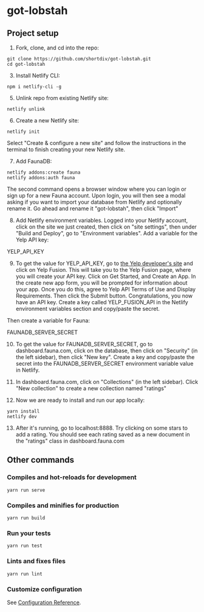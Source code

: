 # got-lobstah

## Project setup

1. Fork, clone, and cd into the repo:
```
git clone https://github.com/shortdiv/got-lobstah.git
cd got-lobstah
```
3. Install Netlify CLI:
```
npm i netlify-cli -g
```
5. Unlink repo from existing Netlify site:
```
netlify unlink
```
6. Create a new Netlify site:
```
netlify init
```
Select "Create & configure a new site" and follow the instructions in the terminal to finish creating your new Netlify site.

7. Add FaunaDB:
```
netlify addons:create fauna
netlify addons:auth fauna 
```
The second command opens a browser window where you can login or sign up for a new Fauna account. Upon login, you will then see a modal asking if you want to import your database from Netlify and optionally rename it. Go ahead and rename it "got-lobstah", then click "Import"

8. Add Netlify environment variables. Logged into your Netlify account, click on the site we just created, then click on "site settings", then under "Build and Deploy", go to "Environment variables". Add a variable for the Yelp API key:

YELP_API_KEY

9. To get the value for YELP_API_KEY, go to [the Yelp developer's site](https://www.yelp.com/developers) and click on Yelp Fusion. This will take you to the Yelp Fusion page, where you will create your API key. Click on Get Started, and Create an App. In the create new app form, you will be prompted for information about your app. Once you do this, agree to Yelp API Terms of Use and Display Requirements. Then click the Submit button. Congratulations, you now have an API key. Create a key called YELP_FUSION_API in the Netlify environment variables section and copy/paste the secret.

Then create a variable for Fauna:

FAUNADB_SERVER_SECRET

10. To get the value for FAUNADB_SERVER_SECRET, go to dashboard.fauna.com, click on the database, then click on "Security" (in the left sidebar), then click "New key". Create a key and copy/paste the secret into the FAUNADB_SERVER_SECRET environment variable value in Netlify.

11. In dashboard.fauna.com, click on "Collections" (in the left sidebar). Click "New collection" to create a new collection named "ratings" 

12. Now we are ready to install and run our app locally:

```
yarn install
netlify dev
```

13. After it's running, go to localhost:8888. Try clicking on some stars to add a rating. You should see each rating saved as a new document in the "ratings" class in dashboard.fauna.com

## Other commands

### Compiles and hot-reloads for development
```
yarn run serve
```

### Compiles and minifies for production
```
yarn run build
```

### Run your tests
```
yarn run test
```

### Lints and fixes files
```
yarn run lint
```

### Customize configuration
See [Configuration Reference](https://cli.vuejs.org/config/).
